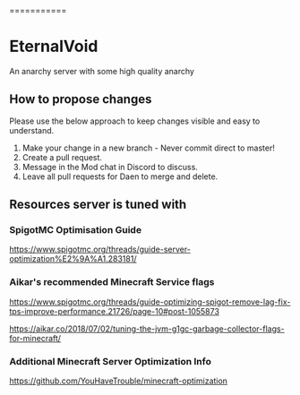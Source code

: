 ===========
# EternalVoid

An anarchy server with some high quality anarchy

## How to propose changes

Please use the below approach to keep changes visible and easy to understand.

1. Make your change in a new branch - Never commit direct to master!
2. Create a pull request.
3. Message in the Mod chat in Discord to discuss.
4. Leave all pull requests for Daen to merge and delete.

## Resources server is tuned with

### SpigotMC Optimisation Guide

https://www.spigotmc.org/threads/guide-server-optimization%E2%9A%A1.283181/

### Aikar's recommended Minecraft Service flags

https://www.spigotmc.org/threads/guide-optimizing-spigot-remove-lag-fix-tps-improve-performance.21726/page-10#post-1055873

https://aikar.co/2018/07/02/tuning-the-jvm-g1gc-garbage-collector-flags-for-minecraft/

### Additional Minecraft Server Optimization Info

https://github.com/YouHaveTrouble/minecraft-optimization
